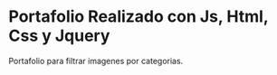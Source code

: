 # Portafolio Realizado con Js, Html, Css y Jquery

Portafolio para filtrar imagenes por categorias.
